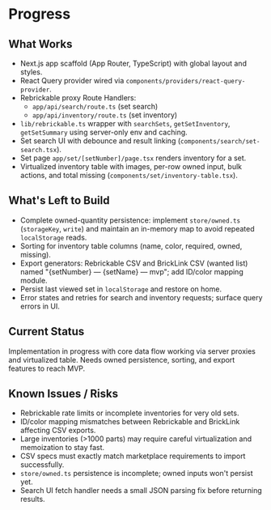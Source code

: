 # Progress

## What Works

- Next.js app scaffold (App Router, TypeScript) with global layout and styles.
- React Query provider wired via `components/providers/react-query-provider`.
- Rebrickable proxy Route Handlers:
  - `app/api/search/route.ts` (set search)
  - `app/api/inventory/route.ts` (set inventory)
- `lib/rebrickable.ts` wrapper with `searchSets`, `getSetInventory`, `getSetSummary` using server-only env and caching.
- Set search UI with debounce and result linking (`components/search/set-search.tsx`).
- Set page `app/set/[setNumber]/page.tsx` renders inventory for a set.
- Virtualized inventory table with images, per-row owned input, bulk actions, and total missing (`components/set/inventory-table.tsx`).

## What's Left to Build

- Complete owned-quantity persistence: implement `store/owned.ts` (`storageKey`, `write`) and maintain an in-memory map to avoid repeated `localStorage` reads.
- Sorting for inventory table columns (name, color, required, owned, missing).
- Export generators: Rebrickable CSV and BrickLink CSV (wanted list) named "{setNumber} — {setName} — mvp"; add ID/color mapping module.
- Persist last viewed set in `localStorage` and restore on home.
- Error states and retries for search and inventory requests; surface query errors in UI.

## Current Status

Implementation in progress with core data flow working via server proxies and virtualized table. Needs owned persistence, sorting, and export features to reach MVP.

## Known Issues / Risks

- Rebrickable rate limits or incomplete inventories for very old sets.
- ID/color mapping mismatches between Rebrickable and BrickLink affecting CSV exports.
- Large inventories (>1000 parts) may require careful virtualization and memoization to stay fast.
- CSV specs must exactly match marketplace requirements to import successfully.
- `store/owned.ts` persistence is incomplete; owned inputs won't persist yet.
- Search UI fetch handler needs a small JSON parsing fix before returning results.

